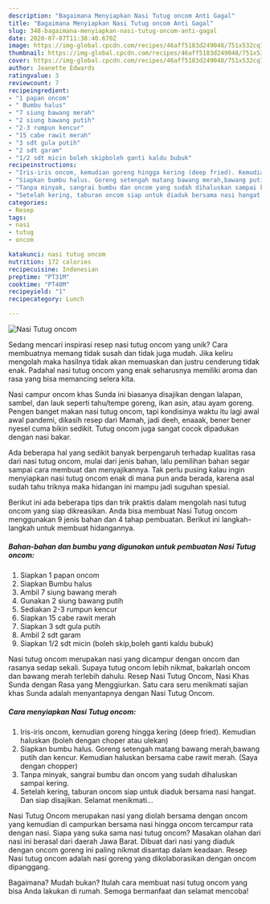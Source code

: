 ```yaml
---
description: "Bagaimana Menyiapkan Nasi Tutug oncom Anti Gagal"
title: "Bagaimana Menyiapkan Nasi Tutug oncom Anti Gagal"
slug: 348-bagaimana-menyiapkan-nasi-tutug-oncom-anti-gagal
date: 2020-07-07T11:38:40.670Z
image: https://img-global.cpcdn.com/recipes/46aff5183d249048/751x532cq70/nasi-tutug-oncom-foto-resep-utama.jpg
thumbnail: https://img-global.cpcdn.com/recipes/46aff5183d249048/751x532cq70/nasi-tutug-oncom-foto-resep-utama.jpg
cover: https://img-global.cpcdn.com/recipes/46aff5183d249048/751x532cq70/nasi-tutug-oncom-foto-resep-utama.jpg
author: Jeanette Edwards
ratingvalue: 3
reviewcount: 7
recipeingredient:
- "1 papan oncom"
- " Bumbu halus"
- "7 siung bawang merah"
- "2 siung bawang putih"
- "2-3 rumpun kencur"
- "15 cabe rawit merah"
- "3 sdt gula putih"
- "2 sdt garam"
- "1/2 sdt micin boleh skipboleh ganti kaldu bubuk"
recipeinstructions:
- "Iris-iris oncom, kemudian goreng hingga kering (deep fried). Kemudian haluskan (boleh dengan choper atau ulekan)"
- "Siapkan bumbu halus. Goreng setengah matang bawang merah,bawang putih dan kencur. Kemudian haluskan bersama cabe rawit merah. (Saya dengan chopper)"
- "Tanpa minyak, sangrai bumbu dan oncom yang sudah dihaluskan sampai kering."
- "Setelah kering, taburan oncom siap untuk diaduk bersama nasi hangat. Dan siap disajikan. Selamat menikmati..."
categories:
- Resep
tags:
- nasi
- tutug
- oncom

katakunci: nasi tutug oncom 
nutrition: 172 calories
recipecuisine: Indonesian
preptime: "PT31M"
cooktime: "PT40M"
recipeyield: "1"
recipecategory: Lunch

---
```



![Nasi Tutug oncom](https://img-global.cpcdn.com/recipes/46aff5183d249048/751x532cq70/nasi-tutug-oncom-foto-resep-utama.jpg)

Sedang mencari inspirasi resep nasi tutug oncom yang unik? Cara membuatnya memang tidak susah dan tidak juga mudah. Jika keliru mengolah maka hasilnya tidak akan memuaskan dan justru cenderung tidak enak. Padahal nasi tutug oncom yang enak seharusnya memiliki aroma dan rasa yang bisa memancing selera kita.

Nasi campur oncom khas Sunda ini biasanya disajikan dengan lalapan, sambel, dan lauk seperti tahu/tempe goreng, ikan asin, atau ayam goreng. Pengen banget makan nasi tutug oncom, tapi kondisinya waktu itu lagi awal awal pandemi, dikasih resep dari Mamah, jadi deeh, enaaak, bener bener nyesel cuma bikin sedikit. Tutug oncom juga sangat cocok dipadukan dengan nasi bakar.

Ada beberapa hal yang sedikit banyak berpengaruh terhadap kualitas rasa dari nasi tutug oncom, mulai dari jenis bahan, lalu pemilihan bahan segar sampai cara membuat dan menyajikannya. Tak perlu pusing kalau ingin menyiapkan nasi tutug oncom enak di mana pun anda berada, karena asal sudah tahu triknya maka hidangan ini mampu jadi suguhan spesial.


Berikut ini ada beberapa tips dan trik praktis dalam mengolah nasi tutug oncom yang siap dikreasikan. Anda bisa membuat Nasi Tutug oncom menggunakan 9 jenis bahan dan 4 tahap pembuatan. Berikut ini langkah-langkah untuk membuat hidangannya.

<!--inarticleads1-->

##### Bahan-bahan dan bumbu yang digunakan untuk pembuatan Nasi Tutug oncom:

1. Siapkan 1 papan oncom
1. Siapkan  Bumbu halus
1. Ambil 7 siung bawang merah
1. Gunakan 2 siung bawang putih
1. Sediakan 2-3 rumpun kencur
1. Siapkan 15 cabe rawit merah
1. Siapkan 3 sdt gula putih
1. Ambil 2 sdt garam
1. Siapkan 1/2 sdt micin (boleh skip,boleh ganti kaldu bubuk)


Nasi tutug oncom merupakan nasi yang dicampur dengan oncom dan rasanya sedap sekali. Supaya tutug oncom lebih nikmat, bakarlah oncom dan bawang merah terlebih dahulu. Resep Nasi Tutug Oncom, Nasi Khas Sunda dengan Rasa yang Menggiurkan. Satu cara seru menikmati sajian khas Sunda adalah menyantapnya dengan Nasi Tutug Oncom. 

<!--inarticleads2-->

##### Cara menyiapkan Nasi Tutug oncom:

1. Iris-iris oncom, kemudian goreng hingga kering (deep fried). Kemudian haluskan (boleh dengan choper atau ulekan)
1. Siapkan bumbu halus. Goreng setengah matang bawang merah,bawang putih dan kencur. Kemudian haluskan bersama cabe rawit merah. (Saya dengan chopper)
1. Tanpa minyak, sangrai bumbu dan oncom yang sudah dihaluskan sampai kering.
1. Setelah kering, taburan oncom siap untuk diaduk bersama nasi hangat. Dan siap disajikan. Selamat menikmati...


Nasi Tutug Oncom merupakan nasi yang diolah bersama dengan oncom yang kemudian di campurkan bersama nasi hingga oncom tercampur rata dengan nasi. Siapa yang suka sama nasi tutug oncom? Masakan olahan dari nasi ini berasal dari daerah Jawa Barat. Dibuat dari nasi yang diaduk dengan oncom goreng ini paling nikmat disantap dalam keadaan. Resep Nasi tutug oncom adalah nasi goreng yang dikolaborasikan dengan oncom dipanggang. 

Bagaimana? Mudah bukan? Itulah cara membuat nasi tutug oncom yang bisa Anda lakukan di rumah. Semoga bermanfaat dan selamat mencoba!
